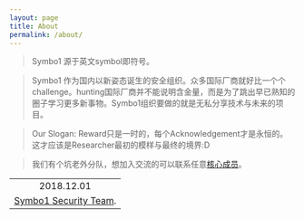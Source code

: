 ```yaml
---
layout: page
title: About
permalink: /about/
---
```


> Symbo1 源于英文symbol即符号。

> Symbo1 作为国内以新姿态诞生的安全组织。众多国际厂商就好比一个个challenge。hunting国际厂商并不能说明含金量，而是为了跳出早已熟知的圈子学习更多新事物。Symbo1组织要做的就是无私分享技术与未来的项目。

> Our Slogan: Reward只是一时的，每个Acknowledgement才是永恒的。这才应该是Researcher最初的模样与最终的境界:D

> 我们有个坑老外分队，想加入交流的可以联系任意<a href="/members/" target="_blank">核心成员</a>。

<div align="right">
<table>
  <tr>
    <td align="center">2018.12.01</td>
  </tr>
  <tr>
    <td align="right"><a href="mailto:symbo1.sec@gmail.com" target="_blank">Symbo1 Security Team</a>.</td>
  </tr>
</table>
</div>